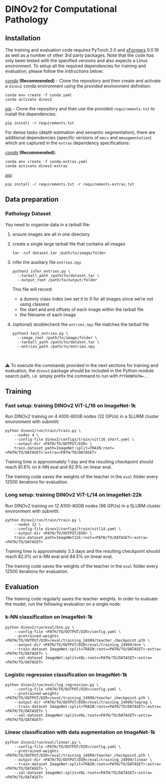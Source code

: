 # DINOv2 for Computational Pathology

## Installation

The training and evaluation code requires PyTorch 2.0 and [xFormers](https://github.com/facebookresearch/xformers) 0.0.18 as well as a number of other 3rd party packages. Note that the code has only been tested with the specified versions and also expects a Linux environment. To setup all the required dependencies for training and evaluation, please follow the instructions below:

*[conda](https://docs.conda.io/projects/conda/en/latest/user-guide/getting-started.html)* **(Recommended)** - Clone the repository and then create and activate a `dinov2` conda environment using the provided environment definition:

```shell
conda env create -f conda.yaml
conda activate dinov2
```

*[pip](https://pip.pypa.io/en/stable/getting-started/)* - Clone the repository and then use the provided `requirements.txt` to install the dependencies:

```shell
pip install -r requirements.txt
```

For dense tasks (depth estimation and semantic segmentation), there are additional dependencies (specific versions of `mmcv` and `mmsegmentation`) which are captured in the `extras` dependency specifications:

*[conda](https://docs.conda.io/projects/conda/en/latest/user-guide/getting-started.html)* **(Recommended)**:

```shell
conda env create -f conda-extras.yaml
conda activate dinov2-extras
```

*[pip](https://pip.pypa.io/en/stable/getting-started/)*:

```shell
pip install -r requirements.txt -r requirements-extras.txt
```

## Data preparation

### Pathology Dataset

You need to organize data in a tarball file:

1. ensure images are all in one directory
2. create a single large tarball file that contains all images

    ```shell
    tar -cvf dataset.tar /path/to/image/folder
    ```

3. infer the auxiliary file `entries.npy`

    ```shell
    python3 infer_entries.py \
      --tarball_path /path/to/dataset.tar \
      --output_root /path/to/output/folder
    ```

    This file will record:
    - a dummy class index (we set it to 0 for all images since we’re not using classes)
    - the start and end offsets of each image within the tarball file
    - the filename of each image

4. (optional) doublecheck the `entries.npy` file matches the tarball file

    ```shell
    python3 test_entries.py \
      --image_root /path/to/image/folder \
      --tarball_path /path/to/dataset.tar \
      --entries_path /path/to/entries.npy
    ```


<br />

:warning: To execute the commands provided in the next sections for training and evaluation, the `dinov2` package should be included in the Python module search path, i.e. simply prefix the command to run with `PYTHONPATH=.`.

## Training

### Fast setup: training DINOv2 ViT-L/16 on ImageNet-1k

Run DINOv2 training on 4 A100-80GB nodes (32 GPUs) in a SLURM cluster environment with submitit:

```shell
python dinov2/run/train/train.py \
    --nodes 4 \
    --config-file dinov2/configs/train/vitl16_short.yaml \
    --output-dir <PATH/TO/OUTPUT/DIR> \
    train.dataset_path=ImageNet:split=TRAIN:root=<PATH/TO/DATASET>:extra=<PATH/TO/DATASET>
```

Training time is approximately 1 day and the resulting checkpoint should reach 81.6% on k-NN eval and 82.9% on linear eval.

The training code saves the weights of the teacher in the `eval` folder every 12500 iterations for evaluation.

### Long setup: training DINOv2 ViT-L/14 on ImageNet-22k

Run DINOv2 training on 12 A100-80GB nodes (96 GPUs) in a SLURM cluster environment with submitit:

```shell
python dinov2/run/train/train.py \
    --nodes 12 \
    --config-file dinov2/configs/train/vitl14.yaml \
    --output-dir <PATH/TO/OUTPUT/DIR> \
    train.dataset_path=ImageNet22k:root=<PATH/TO/DATASET>:extra=<PATH/TO/DATASET>
```

Training time is approximately 3.3 days and the resulting checkpoint should reach 82.0% on k-NN eval and 84.5% on linear eval.

The training code saves the weights of the teacher in the `eval` folder every 12500 iterations for evaluation.


## Evaluation

The training code regularly saves the teacher weights. In order to evaluate the model, run the following evaluation on a single node:

### k-NN classification on ImageNet-1k

```shell
python dinov2/run/eval/knn.py \
    --config-file <PATH/TO/OUTPUT/DIR>/config.yaml \
    --pretrained-weights <PATH/TO/OUTPUT/DIR>/eval/training_24999/teacher_checkpoint.pth \
    --output-dir <PATH/TO/OUTPUT/DIR>/eval/training_24999/knn \
    --train-dataset ImageNet:split=TRAIN:root=<PATH/TO/DATASET>:extra=<PATH/TO/DATASET> \
    --val-dataset ImageNet:split=VAL:root=<PATH/TO/DATASET>:extra=<PATH/TO/DATASET>
```

### Logistic regression classification on ImageNet-1k

```shell
python dinov2/run/eval/log_regression.py \
    --config-file <PATH/TO/OUTPUT/DIR>/config.yaml \
    --pretrained-weights <PATH/TO/OUTPUT/DIR>/eval/training_24999/teacher_checkpoint.pth \
    --output-dir <PATH/TO/OUTPUT/DIR>/eval/training_24999/logreg \
    --train-dataset ImageNet:split=TRAIN:root=<PATH/TO/DATASET>:extra=<PATH/TO/DATASET> \
    --val-dataset ImageNet:split=VAL:root=<PATH/TO/DATASET>:extra=<PATH/TO/DATASET>
```

### Linear classification with data augmentation on ImageNet-1k

```shell
python dinov2/run/eval/linear.py \
    --config-file <PATH/TO/OUTPUT/DIR>/config.yaml \
    --pretrained-weights <PATH/TO/OUTPUT/DIR>/eval/training_24999/teacher_checkpoint.pth \
    --output-dir <PATH/TO/OUTPUT/DIR>/eval/training_24999/linear \
    --train-dataset ImageNet:split=TRAIN:root=<PATH/TO/DATASET>:extra=<PATH/TO/DATASET> \
    --val-dataset ImageNet:split=VAL:root=<PATH/TO/DATASET>:extra=<PATH/TO/DATASET>
```